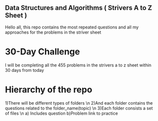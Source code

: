 ## Data Structures and Algorithms ( Strivers A to Z Sheet ) 
Hello all, this repo contains the most repeated questions and all my approaches for the problems in the striver sheet

# 30-Day Challenge

I will be completing all the 455 problems in the strivers a to z sheet within 30 days from today 

# Hierarchy of the repo

1)There will be different types of folders \n
2)And each folder contains the questions related to the folder_name(topic) \n
3)Each folder consists a set of files \n
  a) Includes question 
  b)Problem link to practice
